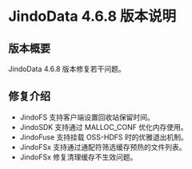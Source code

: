 # JindoData 4.6.8 版本说明
## 版本概要

JindoData 4.6.8 版本修复若干问题。

## 修复介绍

- JindoFS 支持客户端设置回收站保留时间。
- JindoSDK 支持通过 MALLOC_CONF 优化内存使用。
- JindoFuse 支持挂载 OSS-HDFS 时的优雅退出机制。
- JindoFSx 支持通过通配符筛选缓存预热的文件列表。
- JindoFSx 修复清理缓存不生效问题。
